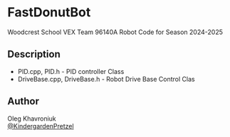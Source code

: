 # FastDonutBot 

Woodcrest School VEX Team 96140A Robot Code for Season 2024-2025

## Description

* PID.cpp, PID.h - PID controller Class
* DriveBase.cpp, DriveBase.h - Robot Drive Base Control Clas


## Author

Oleg Khavroniuk  
[@KindergardenPretzel](okhavroniuk@woodcrestschool.org)


